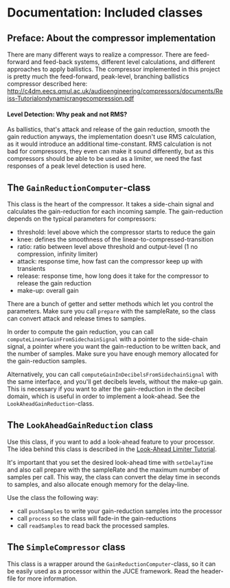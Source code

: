 # Documentation: Included classes

## Preface: About the compressor implementation
There are many different ways to realize a compressor. There are feed-forward and feed-back systems, different level calculations, and different approaches to apply ballistics. The compressor implemented in this project is pretty much the feed-forward, peak-level, branching ballistics compressor described here: http://c4dm.eecs.qmul.ac.uk/audioengineering/compressors/documents/Reiss-Tutorialondynamicrangecompression.pdf

#### Level Detection: Why peak and not RMS?
As ballistics, that's attack and release of the gain reduction, smooth the gain reduction anyways, the implementation doesn't use RMS calculation, as it would introduce an additional time-constant. RMS calculation is not bad for compressors, they even can make it sound differently, but as this compressors should be able to be used as a limiter, we need the fast responses of a peak level detection is used here.

## The `GainReductionComputer`-class
This class is the heart of the compressor. It takes a side-chain signal and calculates the gain-reduction for each incoming sample. The gain-reduction depends on the typical parameters for compressors:
- threshold: level above which the compressor starts to reduce the gain
- knee: defines the smoothness of the linear-to-compressed-transition
- ratio: ratio between level above threshold and output-level (1 no compression, infinity limiter)
- attack: response time, how fast can the compressor keep up with transients
- release: response time, how long does it take for the compressor to release the gain reduction
- make-up: overall gain

There are a bunch of getter and setter methods which let you control the parameters. Make sure you call `prepare` with the sampleRate, so the class can convert attack and release times to samples. 

In order to compute the gain reduction, you can call `computeLinearGainFromSidechainSignal` with a pointer to the side-chain signal, a pointer where you want the gain-reduction to be written back, and the number of samples. Make sure you have enough memory allocated for the gain-reduction samples. 

Alternatively, you can call `computeGainInDecibelsFromSidechainSignal` with the same interface, and you'll get decibels levels, without the make-up gain. This is necessary if you want to alter the gain-reduction in the decibel domain, which is useful in order to implement a look-ahead. See the `LookAheadGainReduction`-class.

## The `LookAheadGainReduction` class
Use this class, if you want to add a look-ahead feature to your processor. The idea behind this class is described in the [Look-Ahead Limiter Tutorial](lookAheadLimiter.md).

It's important that you set the desired look-ahead time with `setDelayTime` and also call prepare with the sampleRate and the maximum number of samples per call. This way, the class can convert the delay time in seconds to samples, and also allocate enough memory for the delay-line.

Use the class the following way:
- call `pushSamples` to write your gain-reduction samples into the processor
- call `process` so the class will fade-in the gain-reductions
- call `readSamples` to read back the processed samples.


## The `SimpleCompressor` class
This class is a wrapper around the `GainReductionComputer`-class, so it can be easily used as a processor within the JUCE framework. Read the header-file for more information.

